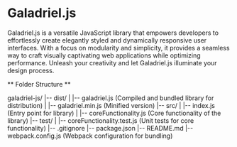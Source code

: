 # Galadriel.js

Galadriel.js is a versatile JavaScript library that empowers developers to effortlessly create elegantly styled and dynamically responsive user interfaces. With a focus on modularity and simplicity, it provides a seamless way to craft visually captivating web applications while optimizing performance. Unleash your creativity and let Galadriel.js illuminate your design process.


** Folder Structure **

galadriel-js/
|-- dist/
|   |-- galadriel.js         (Compiled and bundled library for distribution)
|   |-- galadriel.min.js     (Minified version)
|-- src/
|   |-- index.js             (Entry point for library)
|   |-- coreFunctionality.js  (Core functionality of the library)
|-- test/
|   |-- coreFunctionality.test.js  (Unit tests for core functionality)
|-- .gitignore
|-- package.json
|-- README.md
|-- webpack.config.js       (Webpack configuration for bundling)

